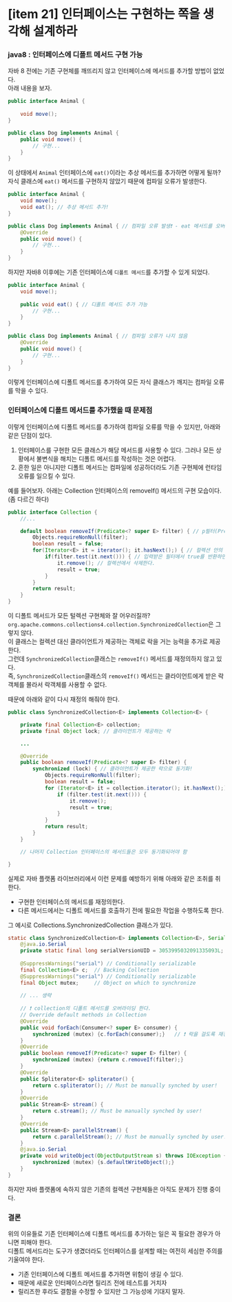 # [item 21] 인터페이스는 구현하는 쪽을 생각해 설계하라

### java8 : 인터페이스에 디폴트 메서드 구현 가능
자바 8 전에는 기존 구현체를 깨뜨리지 않고 인터페이스에 메서드를 추가할 방법이 없었다.   
아래 내용을 보자.
```java
public interface Animal {  
  
    void move();  
}

public class Dog implements Animal {
	public void move() {
		// 구현...
	}
}
```
이 상태에서 `Animal` 인터페이스에 `eat()`이라는 추상 메서드를 추가하면 어떻게 될까?     
자식 클래스에 `eat()` 메서드를 구현하지 않았기 때문에 컴파일 오류가 발생한다.
```java
public interface Animal {  
    void move();  
    void eat(); // 추상 메서드 추가!
}

public class Dog implements Animal { // 컴파일 오류 발생❗️ - eat 메서드를 오버라이딩 해야함
	@Override
	public void move() {
		// 구현...
	}
}
```
하지만 자바8 이후에는 기존 인터페이스에 `디폴트 메서드`를 추가할 수 있게 되었다.   
```java
public interface Animal {  
    void move();  
    
    public void eat() { // 디폴트 메서드 추가 가능
	    // 구현...
    } 
}

public class Dog implements Animal { // 컴파일 오류가 나지 않음
	@Override
	public void move() {
		// 구현...
	}
}
```
이렇게 인터페이스에 디폴트 메서드를 추가하여 모든 자식 클래스가 깨지는 컴파일 오류를 막을 수 있다.

### 인터페이스에 디폴트 메서드를 추가했을 때 문제점
이렇게 인터페이스에 디폴트 메서드를 추가하여 컴파일 오류를 막을 수 있지만, 아래와 같은 단점이 있다.
1. 인터페이스를 구현한 모든 클래스가 해당 메서드를 사용할 수 있다. 그러나 모든 상황에서 불변식을 해치는 디폴트 메서드를 작성하는 것은 어렵다.
2. 흔한 일은 아니지만 디폴트 메서드는 컴파일에 성공하더라도 기존 구현체에 런타임 오류를 일으킬 수 있다.

예를 들어보자.
아래는 Collection 인터페이스의 removeIf() 메서드의 구현 모습이다.(좀 다르긴 하다)
```java
public interface Collection {
	//...

	default boolean removeIf(Predicate<? super E> filter) { // p필터(Predicate)를 입력 받는다.
		Objects.requireNonNull(filter);
		boolean result = false;
		for(Iterator<E> it = iterator(); it.hasNext();) { // 컬렉션 안의 값들을 순회하면서
			if(filter.test(it.next())) { // 입력받은 필터에서 true를 반환하면
				it.remove(); // 컬렉션에서 삭제한다.
				result = true;
			}
		}
		return result;
	}
}
```
이 디폴트 메서드가 모든 털렉션 구현체와 잘 어우러질까?    
`org.apache.commons.collections4.collection.SynchronizedCollection`은 그렇지 않다.   
이 클래스는 컬렉션 대신 클라이언트가 제공하는 객체로 락을 거는 능력을 추가로 제공한다.    
그런데 `SynchronizedCollection`클래스는 `removeIf()` 메서드를 재정의하지 않고 있다.   
즉, `SynchronizedCollection`클래스의 `removeIf()` 메서드는 클라이언트에게 받은 락 객체를 몰라서 락객체를 사용할 수 없다.

때문에 아래와 같이 다시 재정의 해줘야 한다.
```java
public class SynchronizedCollection<E> implements Collection<E> {

    private final Collection<E> collection;
    private final Object lock; // 클라이언트가 제공하는 락

    ...

    @Override
    public boolean removeIf(Predicate<? super E> filter) {
        synchronized (lock) { // 클라이언트가 제공한 락으로 동기화!
            Objects.requireNonNull(filter);
            boolean result = false;
            for (Iterator<E> it = collection.iterator(); it.hasNext();) {
                if (filter.test(it.next())) {
                    it.remove();
                    result = true;
                }
            }
            return result;
        }
    }

    // 나머지 Collection 인터페이스의 메서드들은 모두 동기화되어야 함

}

```


실제로 자바 플랫폼 라이브러리에서 이런 문제를 예방하기 위해 아래와 같은 조취를 취한다.    
* 구현한 인터페이스의 메서드를 재정의한다.
* 다른 메서드에서는 디폴트 메서드를 호출하기 전에 필요한 작업을 수행하도록 한다.

그 예시로 Collections.SynchronizedCollection 클래스가 있다.
```java
static class SynchronizedCollection<E> implements Collection<E>, Serializable {  
    @java.io.Serial  
    private static final long serialVersionUID = 3053995032091335093L;  
  
    @SuppressWarnings("serial") // Conditionally serializable  
    final Collection<E> c;  // Backing Collection  
    @SuppressWarnings("serial") // Conditionally serializable  
    final Object mutex;     // Object on which to synchronize  
  
    // ... 생략
    
	// ❗️ collection의 디폴트 메서드를 오버라이딩 한다.
    // Override default methods in Collection   
    @Override  
    public void forEach(Consumer<? super E> consumer) {  
        synchronized (mutex) {c.forEach(consumer);}   // ❗️ 락을 걸도록 재정의
    }  
    @Override  
    public boolean removeIf(Predicate<? super E> filter) {  
        synchronized (mutex) {return c.removeIf(filter);}  
    }  
    @Override  
    public Spliterator<E> spliterator() {  
        return c.spliterator(); // Must be manually synched by user!  
    }  
    @Override  
    public Stream<E> stream() {  
        return c.stream(); // Must be manually synched by user!  
    }  
    @Override  
    public Stream<E> parallelStream() {  
        return c.parallelStream(); // Must be manually synched by user!  
    }  
    @java.io.Serial  
    private void writeObject(ObjectOutputStream s) throws IOException {  
        synchronized (mutex) {s.defaultWriteObject();}  
    }  
}
```
하지만 자바 플랫폼에 속하지 않은 기존의 컬렉션 구현체들은 아직도 문제가 진행 중이다.


### 결론
위의 이유들로 기존 인터페이스에 디폴트 메서드를 추가하는 일은 꼭 필요한 경우가 아니면 피해야 한다.    
디폴트 메서드라는 도구가 생겼더라도 인터페이스를 설계할 때는 여전히 세심한 주의를 기울여야 한다.   
* 기존 인터페이스에 디폴트 메서드를 추가하면 위험이 생길 수 있다.
* 때문에 새로운 인터페이스라면 릴리즈 전에 테스트를 거치자
* 릴리즈한 후라도 결함을 수정할 수 있지만 그 가능성에 기대지 말자.
